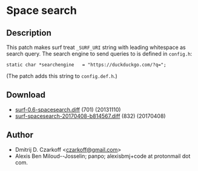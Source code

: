 Space search
============

Description
-----------

This patch makes surf treat `_SURF_URI` string with leading whitespace as
search query. The search engine to send queries to is defined in `config.h`:

	static char *searchengine   = "https://duckduckgo.com/?q=";

(The patch adds this string to `config.def.h`.)

Download
--------

* [surf-0.6-spacesearch.diff](surf-0.6-spacesearch.diff) (701) (20131110)
* [surf-spacesearch-20170408-b814567.diff](surf-spacesearch-20170408-b814567.diff) (832) (20170408)

Author
------

* Dmitrij D. Czarkoff <[czarkoff@gmail.com](mailto:czarkoff@gmail.com)>
* Alexis Ben Miloud--Josselin; panpo; alexisbmj+code at protonmail dot com.
